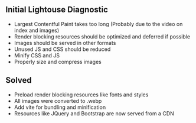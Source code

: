 ## Initial Lightouse Diagnostic

- Largest Contentful Paint takes too long (Probably due to the video on index and images)
- Render blocking resources should be optimized and deferred if possible
- Images should be served in other formats
- Unused JS and CSS should be reduced
- Minify CSS and JS
- Properly size and compress images

## Solved

- Preload render blocking resources like fonts and styles
- All images were converted to .webp
- Add vite for bundling and minification
- Resources like JQuery and Bootstrap are now served from a CDN

